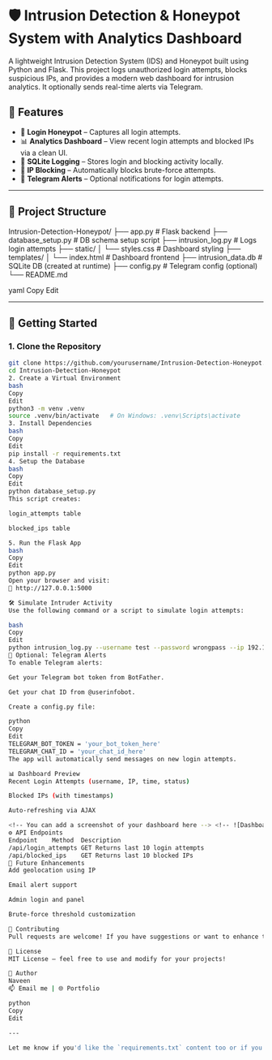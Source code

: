 # 🛡️ Intrusion Detection & Honeypot System with Analytics Dashboard

A lightweight Intrusion Detection System (IDS) and Honeypot built using Python and Flask. This project logs unauthorized login attempts, blocks suspicious IPs, and provides a modern web dashboard for intrusion analytics. It optionally sends real-time alerts via Telegram.

## 🔧 Features

- 🔐 **Login Honeypot** – Captures all login attempts.
- 📊 **Analytics Dashboard** – View recent login attempts and blocked IPs via a clean UI.
- 📁 **SQLite Logging** – Stores login and blocking activity locally.
- 🚫 **IP Blocking** – Automatically blocks brute-force attempts.
- 📱 **Telegram Alerts** – Optional notifications for login attempts.

---

## 📂 Project Structure

Intrusion-Detection-Honeypot/ ├── app.py # Flask backend ├── database_setup.py # DB schema setup script ├── intrusion_log.py # Logs login attempts ├── static/ │ └── styles.css # Dashboard styling ├── templates/ │ └── index.html # Dashboard frontend ├── intrusion_data.db # SQLite DB (created at runtime) ├── config.py # Telegram config (optional) └── README.md

yaml
Copy
Edit

---

## 🚀 Getting Started

### 1. Clone the Repository

```bash
git clone https://github.com/yourusername/Intrusion-Detection-Honeypot.git
cd Intrusion-Detection-Honeypot
2. Create a Virtual Environment
bash
Copy
Edit
python3 -m venv .venv
source .venv/bin/activate   # On Windows: .venv\Scripts\activate
3. Install Dependencies
bash
Copy
Edit
pip install -r requirements.txt
4. Setup the Database
bash
Copy
Edit
python database_setup.py
This script creates:

login_attempts table

blocked_ips table

5. Run the Flask App
bash
Copy
Edit
python app.py
Open your browser and visit:
📍 http://127.0.0.1:5000

🛠️ Simulate Intruder Activity
Use the following command or a script to simulate login attempts:

bash
Copy
Edit
python intrusion_log.py --username test --password wrongpass --ip 192.168.1.100
🔔 Optional: Telegram Alerts
To enable Telegram alerts:

Get your Telegram bot token from BotFather.

Get your chat ID from @userinfobot.

Create a config.py file:

python
Copy
Edit
TELEGRAM_BOT_TOKEN = 'your_bot_token_here'
TELEGRAM_CHAT_ID = 'your_chat_id_here'
The app will automatically send messages on new login attempts.

📊 Dashboard Preview
Recent Login Attempts (username, IP, time, status)

Blocked IPs (with timestamps)

Auto-refreshing via AJAX

<!-- You can add a screenshot of your dashboard here --> <!-- ![Dashboard Screenshot](https://your-screenshot-link.com/dashboard.png) -->
⚙️ API Endpoints
Endpoint	Method	Description
/api/login_attempts	GET	Returns last 10 login attempts
/api/blocked_ips	GET	Returns last 10 blocked IPs
🧠 Future Enhancements
Add geolocation using IP

Email alert support

Admin login and panel

Brute-force threshold customization

🤝 Contributing
Pull requests are welcome! If you have suggestions or want to enhance the dashboard or detection mechanism, feel free to fork the project.

📜 License
MIT License – feel free to use and modify for your projects!

👤 Author
Naveen
📫 Email me | 🌐 Portfolio

python
Copy
Edit

---

Let me know if you'd like the `requirements.txt` content too or if you're preparing this for submission and need a polished zipped bundle!